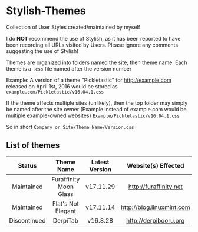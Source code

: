 # Stylish-Themes
Collection of User Styles created/maintained by myself

I do **NOT** recommend the use of Stylish, as it has been reported to have been recording all URLs visited by Users.
Please ignore any comments suggesting the use of Stylish!

Themes are organized into folders named the site, then theme name. Each theme is a `.css` file named after the version number

Example:
A version of a theme "Pickletastic" for http://example.com released on April 1st, 2016 would be stored as `example.com/Pickletastic/v16.04.1.css`

If the theme affects multiple sites (unlikely), then the top folder may simply be named after the site owner (Example instead of example.com would be multiple example-owned websites) `Example/Pickletastic/v16.04.1.css`

So in short
`Company or Site/Theme Name/Version.css`

## List of themes

| Status | Theme Name | Latest Version | Website(s) Effected |
| :---: | :----------------------: | :----------: | :-----------: |
| Maintained | Furaffinity Moon Glass | v17.11.29 | http://furaffinity.net |
| Maintained | Flat's Not Elegant | v17.11.14 | http://blog.linuxmint.com |
| Discontinued | DerpiTab | v16.8.28 | http://derpibooru.org |
